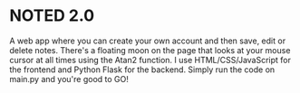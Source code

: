 # NOTED 2.0 

A web app where you can create your own account and then save, edit or delete notes. There's a floating moon on the page that looks at your mouse cursor at all times using the Atan2 function. I use HTML/CSS/JavaScript for the frontend and Python Flask for the backend. Simply run the code on main.py and you're good to GO!
